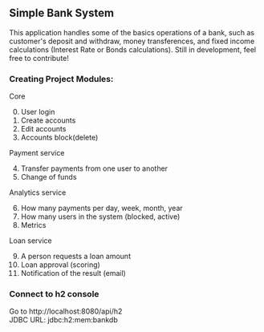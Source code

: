 ## Simple Bank System

This application handles some of the basics operations of a bank, such as customer's deposit and withdraw, money transferences, and fixed income calculations (Interest Rate or Bonds calculations). Still in development, feel free to contribute!


### Creating Project Modules: 
Core  

0. User login  
1. Create accounts  
2. Edit accounts  
3. Accounts block(delete)  

Payment service  

4. Transfer payments from one user to another  
5. Change of funds  

Analytics service  

6. How many payments per day, week, month, year  
7. How many users in the system (blocked, active)  
8. Metrics  

Loan service  

9. A person requests a loan amount  
10. Loan approval (scoring)  
11. Notification of the result (email)  



### Connect to h2 console  
Go to http://localhost:8080/api/h2  
JDBC URL: jdbc:h2:mem:bankdb  
